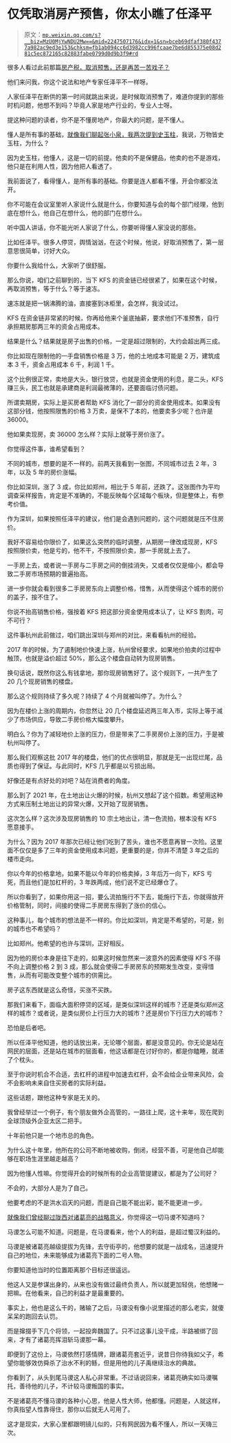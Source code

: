 # 仅凭取消房产预售，你太小瞧了任泽平

> 原文：[`mp.weixin.qq.com/s?__biz=MzU0MjYwNDU2Mw==&mid=2247507176&idx=1&sn=bceb69dfaf380f4377a982ac9ed3e153&chksm=fb1ab094cc6d3982cc996fcaae7be6d855375e08d281c5ec872165c82883fabe0799d0d9b3f9#rd`](http://mp.weixin.qq.com/s?__biz=MzU0MjYwNDU2Mw==&mid=2247507176&idx=1&sn=bceb69dfaf380f4377a982ac9ed3e153&chksm=fb1ab094cc6d3982cc996fcaae7be6d855375e08d281c5ec872165c82883fabe0799d0d9b3f9#rd)

很多人看过此前那篇[房产税，取消预售，还是再苦一苦戏子？](https://mp.weixin.qq.com/s?__biz=MzU0MjYwNDU2Mw==&mid=2247507131&idx=1&sn=e2ef98a7510712a77f97926f59b6a0c2&chksm=fb1ab0c7cc6d39d1b79323f876397fd714cd8a57172c87177e0bcef7383a68b2d57a51bee90f&token=2003213093&lang=zh_CN&scene=21#wechat_redirect)

他们来问我，你这个说法和地产专家任泽平不一样呀。

人家任泽平在断供的第一时间就跳出来说，是时候取消预售了，难道你提到的那些时机问题，他想不到吗？毕竟人家是地产行业的，专业人士呀。 

提这种问题的读者，你不是不懂房地产，你最大的问题，是不懂人。

懂人是所有事的基础，[就像我们聊起张小泉，我两次提到史玉柱](https://mp.weixin.qq.com/s?__biz=MzU0MjYwNDU2Mw==&mid=2247507168&idx=1&sn=fa52f2843b51440f792f14c8f141e439&chksm=fb1ab09ccc6d398a0f4fea6f23d0823d19826ebd9a80ee73f01e8e21b042ecfbfd6d9978ab4d&token=2003213093&lang=zh_CN&scene=21#wechat_redirect)，我说，万物皆史玉柱，为什么？ 

因为史玉柱，他懂人，这是一切的前提。他卖的不是保健品，他卖的也不是游戏，他只是在利用人性，因为他把人看透了。

我前面说了，看得懂人，是所有事的基础。你要是连人都看不懂，开会你都没法开。

你不可能在会议室里听人家说什么就是什么，你要知道与会的每个部门经理，他到底在想什么，他自己在想什么，他的部门在想什么。 

听中国人讲话，你不能光听人家说了什么，你要听得懂人家没说的那些。

比如任泽平。很多人停贷，舆情汹汹，在这个时候，他说，好取消预售了，第一层意思很简单，讨好大众。 

你要什么我给什么，大家听了很舒服。 

那么你说，咱们之前聊到的，当下 KFS 的资金链已经很紧了，如果在这个时候，再取消预售，等于什么？等于速冻。 

速冻就是把一锅沸腾的油，直接塞到冰柜里，会怎样，我没试过。

KFS 在资金链非常紧的时候，你再给他来个釜底抽薪，要求他们不准预售，自行承担期房那两三年的资金占用成本。 

结果是什么？结果就是房子出售的价格，一定是超过限制的，大约会超出两三成。

你比如现在限制他的一手盘销售价格是 3 万，他的土地成本可能是 2 万，建筑成本 3 千，资金占用成本 6 千，利润 1 千。 

这个比例很正常，卖地是大头，银行放贷，也就是资金使用的利息，是二头，KFS 赚三头，民工也就是承建商是利润最微薄的，还要面临讨债问题。 

所谓卖期房，实际上是买房者帮助 KFS 消化了一部分的资金使用成本。如果没有这部分钱，他按照限售的价格 3 万卖，是保不了本的，他要卖多少呢？也许是 36000。

他如果卖现房，卖 36000 怎么样？实际上就等于房价涨了。

你觉得这件事，谁希望看到？ 

不同的城市，想要的是不一样的。前两天我看到一张图，不同城市过去 2 年，3 年，以及 5 年的房价涨幅。

你比如深圳，涨了 3 成，你比如郑州，相比于 5 年前，还跌了。这张图作为平均调查采样报告，肯定是不准确的，不能反映每个区域每个板块，但是整体上，有参考价值。

作为深圳，如果按照任泽平的建议，他们是会遇到问题的，这个问题就是压不住房价。 

我好不容易给你限价了，如果这么突然的临时调整，从期房一律改成现房，KFS 按照限价卖，他是亏的，他不干，不按照限价卖，那一手房就上去了。 

一手房上去，或者说一手房与二手房之间的倒挂消失，又或者仅仅是缩小，都会导致二手房市场预期的普遍抬高。

进一步你就会看到很多二手房房东向上调整价格，惜售，从而使得这个城市的房价的盖子，按不住了。

你说不抬高销售价格，强按着 KFS 把这部分资金使用成本认了，让 KFS 割肉，可不可行？ 

这件事杭州此前做过，咱们跳出深圳与郑州的对比，来看看杭州的经验。

2017 年的时候，为了遏制地价快速上涨，杭州曾经要求，如果地价拍卖的过程中触顶，也就是溢价超过 50%，那么这个楼盘自动转为现房销售。

换句话说，既然你这么有钱拿地，那你现房销售好了。这个规则下，一共产生了 20 几个现房销售的楼盘。 

那么这个规则持续了多久呢？持续了 4 个月就被叫停了。为什么？ 

因为在楼价上涨的周期内，你忽然让 20 几个楼盘延迟两三年入市，实际上等于减少了市场供应，导致二手房价格大幅度攀升。

明白么？你为了减轻地价上涨的压力，但是带来了二手房房价上涨的压力，于是被杭州叫停了。 

那么我们观察这批 2017 年的楼盘，他们的优点很明显，那就是无一出现烂尾，品质也得到了保证。与此同时，KFS 几乎都是以亏损出局。 

好像还是有点好处的对吧？站在消费者的角度。 

那么到了 2021 年，在土地出让火爆的时候，杭州又想起了这个招数。希望用这种方式来压制土地出让的异常火爆，又开始了现房销售。 

这次怎么样？这次涉及现房销售的 10 宗土地出让，清一色流拍，根本没有 KFS 愿意接手。

为什么？因为 2017 年那次已经让他们吃到了苦头，谁也不愿意再冒一次险。这里面不仅仅是多了三年的资金使用成本问题，更重要的是，你并不清楚 3 年之后的楼市走向。 

你以今年的价格拿地，如果不能以今年的价格卖掉，3 年后万一向下，KFS 亏死，而且他们是加杠杆的，3 年跌两成，他们说不定已经爆仓了。

所以你看到了，如果你用这一招，要么流拍施行不下去，能施行下去，你就得放开价格管制，同时，间接的使得二手房房东得到了涨价的信心。 

这种事儿，每个城市的想法是不一样的。你比如深圳，肯定是不希望的，可是，别的城市也不希望吗？

比如郑州。他希望的也许与深圳，正好相反。 

因为他的房价本身是往下走的，如果这时候忽然来一波意外的因素使得 KFS 不得不向上调整价格 2 到 3 成，那么就会使得二手房房东的预期发生改变，变得惜售，从而有可能改变整个城市的供需比。

房子这东西就是这么奇怪，买涨不买跌。 

那我们来看下，面临大面积停贷的区域，是类似深圳这样的城市？还是类似郑州这样的城市？或者说，是类似房价上行压力大的城市？还是房价下行压力大的城市？

恐怕是后者吧。

所以任泽平他知道，他的话放出来，无论哪个层面，都是没意见的。你无论是站在网民的层面，还是站在城市的层面看，他这话都是在讨好你的，都是你瞌睡，就递了个枕头。

至于你说时机合不合适，去杠杆的进程中加速去杠杆，会不会给企业带来风险，会不会影响未来自住买房者的实际利益。 

这些话题，跟他这种专家是无关的。

我曾经举过一个例子，有个朋友做外企高管的，一路往上爬，这十来年，现在爬到全球顶级外企亚太区二把手。 

十年前他只是一个地市总的角色。 

为什么这十年里，他所在的公司不断地被收购，倒闭，经营不善，可是他自己却能够在职场生涯里越走越高？ 

因为他懂人性嘛。你觉得开会的时候所有的企业高管提建议，都是为了公司好？ 

不会的，大部分人是为了自己。

他要考虑的不是洪水滔天的问题，而是自己能不能出彩，能不能更进一步。 

[就像我们曾经聊过陇西对诸葛亮的战略意义](https://mp.weixin.qq.com/s?__biz=MzU0MjYwNDU2Mw==&mid=2247505577&idx=2&sn=04afef9af1beddbe647cefb6c656890e&chksm=fb1abad5cc6d33c3ab0c5204ade477c09c04f04103fc1501f62bf112b02bcf32caa6d31263b9&token=2003213093&lang=zh_CN&scene=21#wechat_redirect)，你觉得这一切马谡不知道吗？ 

马谡怎么可能不知道。问题是，在马谡看来，他个人的利益，是超过蜀汉利益的。 

马谡是被诸葛亮越级提拔为先锋，去守街亭的，他想要的就是一战成名，迅速提升自己的地位，未来能够成为诸葛亮下面的二号人物。 

你要知道他当时的位置距离那个目标还很遥远。 

他这人又是参谋出身的，从来也没有做过最终负责人，所以就更加轻佻，他想赌一把嘛。在他看来，自己的利益才是最重要的。

事实上，他也是这么干的，赌输了之后，马谡没有像小说里描述的那么老实，就傻呆呆的跑回去认罚。 

而是撺掇手下几个将领，一起投奔魏国了。只不过这事儿没干成，半路被绑了回来，才有了诸葛亮挥泪斩马谡那一幕。

即便到了这份上，马谡依然打感情牌，跟诸葛亮套近乎，说昔日你待我如父子，希望你能够效仿舜杀了治水不利的鲧，但是用他的儿子禹继续治水的典故。

你看到了，从头到尾马谡这人私心非常重。不过话说回来，诸葛亮确实如马谡嘱托，善待他的儿子，不计较马谡叛国的事实。

不是诸葛亮不懂马谡的各种小心思，他是人性大师，他都懂。问题是，人就这样，你真指望人性靠得住，那你以后就无人可用了。 

这才是现实，大家心里都跟明镜儿似的，只有网民因为看不懂人，所以一天嗨三次。